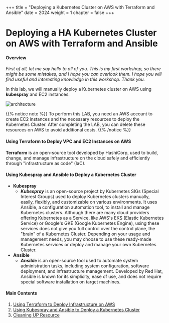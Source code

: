 +++
title = "Deploying a Kubernetes Cluster on AWS with Terraform and Ansible"
date = 2024
weight = 1
chapter = false
+++

# Deploying a HA Kubernetes Cluster on AWS with Terraform and Ansible

#### Overview
_First of all, let me say hello to all of you. This is my first workshop, so there might be some mistakes, and I hope you can overlook them. I hope you will find useful and interesting knowledge in this workshop. Thank you._

In this lab, we will manually deploy a Kubernetes cluster on AWS using **kubespray** and EC2 instances.

![architecture](./images/1-terraform/architecture2.png)

{{% notice note %}}
To perform this LAB, you need an AWS account to create EC2 instances and the necessary resources to deploy the Kubernetes Cluster. After completing the LAB, you can delete these resources on AWS to avoid additional costs.
{{% /notice %}}

#### Using Terraform to Deploy VPC and EC2 Instances on AWS
**Terraform** is an open-source tool developed by HashiCorp, used to build, change, and manage infrastructure on the cloud safely and efficiently through "infrastructure as code" (IaC).

#### Using Kubespray and Ansible to Deploy a Kubernetes Cluster
- **Kubespray**
  - ***Kubespray*** is an open-source project by Kubernetes SIGs (Special Interest Groups) used to deploy Kubernetes clusters manually, easily, flexibly, and customizable on various environments. It uses Ansible, a configuration automation tool, to install and manage Kubernetes clusters. Although there are many cloud providers offering Kubernetes as a Service, like AWS's EKS (Elastic Kubernetes Service) or Google's GKE (Google Kubernetes Engine), using these services does not give you full control over the control plane, the "brain" of a Kubernetes Cluster. Depending on your usage and management needs, you may choose to use these ready-made Kubernetes services or deploy and manage your own Kubernetes Cluster.
- **Ansible**
  - ***Ansible*** is an open-source tool used to automate system administration tasks, including system configuration, software deployment, and infrastructure management. Developed by Red Hat, Ansible is known for its simplicity, ease of use, and does not require special software installation on target machines.

#### Main Contents

1. [Using Terraform to Deploy Infrastructure on AWS](1-terraform-for-infra/)
2. [Using Kubespray and Ansible to Deploy a Kubernetes Cluster](2-k8s-with-kubespray-ansible/)
3. [Cleaning UP Resource](3-cleanup/)